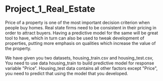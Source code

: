 # Project_1_Real_Estate

Price of a property is one of the most important decision criterion when people buy homes. Real state firms need to be consistent in their pricing in order 
to attract buyers. Having a predictive model for the same will be great tool to have, which in turn can also be used to tweak development of properties, 
putting more emphasis on qualities which increase the value of the property.

We have given you two datasets, housing_train.csv and housing_test.csv, You need to use data housing_train to build predictive model for response variable 
"Price". Housing_test data contains all other factors except "Price", you need to predict that using the model that you developed.

